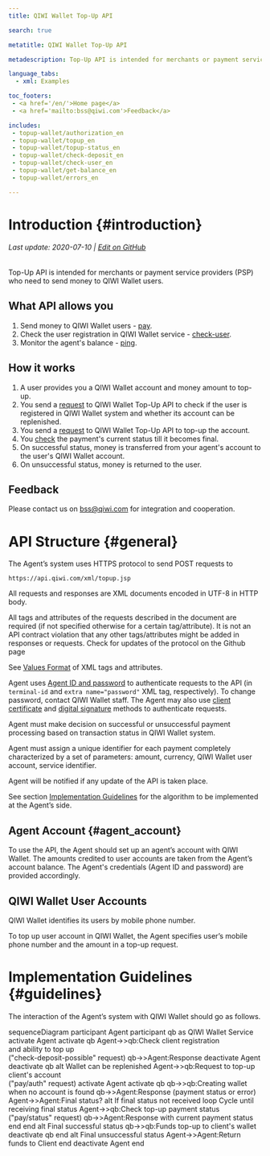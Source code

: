 ```yaml
---
title: QIWI Wallet Top-Up API

search: true

metatitle: QIWI Wallet Top-Up API

metadescription: Top-Up API is intended for merchants or payment service providers (PSP) who need to send money back to their customers' QIWI Wallets.

language_tabs:
  - xml: Examples

toc_footers:
 - <a href='/en/'>Home page</a>
 - <a href='mailto:bss@qiwi.com'>Feedback</a>

includes:
 - topup-wallet/authorization_en
 - topup-wallet/topup_en
 - topup-wallet/topup-status_en
 - topup-wallet/check-deposit_en
 - topup-wallet/check-user_en
 - topup-wallet/get-balance_en
 - topup-wallet/errors_en

---
```


# Introduction {#introduction}

###### Last update: 2020-07-10 | [Edit on GitHub](https://github.com/QIWI-API/topup-wallet-doc/blob/master/topup-wallet_en.html.md)

Top-Up API is intended for merchants or payment service providers (PSP) who need to send money to QIWI Wallet users.

## What API allows you

1. Send money to QIWI Wallet users - [pay](#payment).
2. Check the user registration in QIWI Wallet service - [check-user](#check-user).
3. Monitor the agent's balance - [ping](#get-balance).

## How it works

1. A user provides you a QIWI Wallet account and money amount to top-up.
2. You send a [request](#check-deposit) to QIWI Wallet Top-Up API to check if the user is registered in QIWI Wallet system and whether its account can be replenished.
3. You send a [request](#payment) to QIWI Wallet Top-Up API to top-up the account.
4. You [check](#status) the payment's current status till it becomes final.
5. On successful status, money is transferred from your agent's account to the user's QIWI Wallet account.
6. On unsuccessful status, money is returned to the user.

## Feedback

Please contact us on <a href="mailto:bss@qiwi.com">bss@qiwi.com</a> for integration and cooperation.

# API Structure {#general}

The Agent’s system uses HTTPS protocol to send POST requests to

`https://api.qiwi.com/xml/topup.jsp`

All requests and responses are XML documents encoded in UTF-8 in HTTP body. 

<aside class="warning">All tags and attributes of the requests described in the document are required (if not specified otherwise for a certain tag/attribute). It is not an API contract violation that any other tags/attributes might be added in responses or requests. Check for updates of the protocol on the Github page</aside>

See [Values Format](#params-types) of XML tags and attributes.

Agent uses [Agent ID and password](#agent_account) to authenticate requests to the API (in `terminal-id` and `extra name="password"` XML tag, respectively). To change password, contact QIWI Wallet staff. The Agent may also use [client certificate](#cert) and [digital signature](#sign) methods to authenticate requests.

Agent must make decision on successful or unsuccessful payment processing based on transaction status in QIWI Wallet system.

Agent must assign a unique identifier for each payment completely characterized by a set of parameters: amount, currency, QIWI Wallet user account, service identifier.

Agent will be notified if any update of the API is taken place.

See section [Implementation Guidelines](#guidelines) for the algorithm to be implemented at the Agent’s side.

## Agent Account {#agent_account}

To use the API, the Agent should set up an agent’s account with QIWI Wallet. The amounts credited to user accounts are taken from the Agent’s account balance. The Agent's credentials (Agent ID and password) are provided accordingly.

## QIWI Wallet User Accounts

QIWI Wallet identifies its users by mobile phone number.

To top up user account in QIWI Wallet, the Agent specifies user’s mobile phone number and the amount in a top-up request.

# Implementation Guidelines {#guidelines}

The interaction of the Agent’s system with QIWI Wallet should go as follows.

<div class="mermaid">
sequenceDiagram
participant Agent
participant qb as QIWI Wallet Service
activate Agent  
activate qb  
Agent->>qb:Check client registration<br>and ability to top up<br>("check-deposit-possible" request)
qb->>Agent:Response
deactivate Agent 
deactivate qb  
alt Wallet can be replenished
Agent->>qb:Request to top-up client's account<br>("pay/auth" request)
activate Agent  
activate qb  
qb->>qb:Creating wallet <br>when no account is found
qb->>Agent:Response (payment status or error)
Agent->>Agent:Final status?
alt If final status not received
loop Cycle until receiving final status
Agent->>qb:Check top-up payment status<br>("pay/status" request)
qb->>Agent:Response with current payment status
end
end
alt Final successful status
qb->>qb:Funds top-up to client's wallet
deactivate qb
end
alt Final unsuccessful status
Agent->>Agent:Return funds to Client
end
deactivate Agent
end
</div>

<!--![Top-up logic to be implemented by the Agent’s system](/images/topup_flow_en.png)-->

<!-- 
The Agent system should implement the logic shown in the flowchart below. Some details are omitted from the flowchart for readability, particularly retrying requests to QIWI Wallet in case of non-fatal error.

![Interaction between Agent and QIWI Wallet](/images/topup_en.png)
-->
